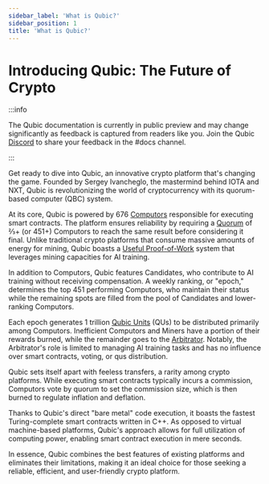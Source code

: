 ```yaml
---
sidebar_label: 'What is Qubic?'
sidebar_position: 1
title: 'What is Qubic?'
---
```


# Introducing Qubic: The Future of Crypto

:::info

The Qubic documentation is currently in public preview and may change significantly as feedback is captured from readers like you. Join the Qubic [Discord](https://discord.gg/2vDMR8m) to share your feedback in the #docs channel.

:::

Get ready to dive into Qubic, an innovative crypto platform that's changing the game. Founded by Sergey Ivancheglo, the mastermind behind IOTA and NXT, Qubic is revolutionizing the world of cryptocurrency with its quorum-based computer (QBC) system.

At its core, Qubic is powered by 676 [Computors](/learn/nodes) responsible for executing smart contracts. The platform ensures reliability by requiring a [Quorum](/learn/quorum) of ⅔+ (or 451+) Computors to reach the same result before considering it final. Unlike traditional crypto platforms that consume massive amounts of energy for mining, Qubic boasts a [Useful Proof-of-Work](/learn/upow) system that leverages mining capacities for AI training.

In addition to Computors, Qubic features Candidates, who contribute to AI training without receiving compensation. A weekly ranking, or "epoch," determines the top 451 performing Computors, who maintain their status while the remaining spots are filled from the pool of Candidates and lower-ranking Computors.

Each epoch generates 1 trillion [Qubic Units](/learn/tokenomics) (QUs) to be distributed primarily among Computors. Inefficient Computors and Miners have a portion of their rewards burned, while the remainder goes to the [Arbitrator](/learn/arbitrator). Notably, the Arbitrator's role is limited to managing AI training tasks and has no influence over smart contracts, voting, or qus distribution.

Qubic sets itself apart with feeless transfers, a rarity among crypto platforms. While executing smart contracts typically incurs a commission, Computors vote by quorum to set the commission size, which is then burned to regulate inflation and deflation.

Thanks to Qubic's direct "bare metal" code execution, it boasts the fastest Turing-complete smart contracts written in C++. As opposed to virtual machine-based platforms, Qubic's approach allows for full utilization of computing power, enabling smart contract execution in mere seconds.

In essence, Qubic combines the best features of existing platforms and eliminates their limitations, making it an ideal choice for those seeking a reliable, efficient, and user-friendly crypto platform.
